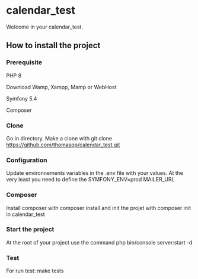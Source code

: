 # calendar_test

Welcome in your calendar_test.

## How to install the project

### Prerequisite
PHP 8

Download Wamp, Xampp, Mamp or WebHost

Symfony 5.4

Composer

### Clone
Go in directory.
Make a clone with git clone https://github.com/thomasop/calendar_test.git

### Configuration
Update environnements variables in the .env file with your values.
At the very least you need to define the SYMFONY_ENV=prod
MAILER_URL

### Composer
Install composer with composer install and init the projet with composer init in calendar_test

### Start the project
At the root of your project use the command php bin/console server:start -d

### Test
For run test: make tests 